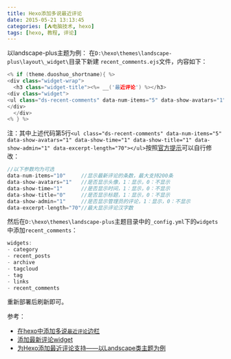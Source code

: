 ```yaml
---
title: Hexo添加多说最近评论
date: 2015-05-21 13:13:45
categories: [⛺电脑技术, hexo]
tags: [hexo, 教程, 评论]
---
```

以landscape-plus主题为例：
在`D:\hexo\themes\landscape-plus\layout\_widget\`目录下新建 `recent_comments.ejs`文件，内容如下：
``` cpp
<% if (theme.duoshuo_shortname){ %>
<div class="widget-wrap">
  <h3 class="widget-title"><%= __('最近评论') %></h3>
<div class="widget">
<ul class="ds-recent-comments" data-num-items="5" data-show-avatars="1" data-show-time="1" data-show-title="1" data-show-admin="1" data-excerpt-length="70"></ul>
</div>
  </div>
<% } %>
```
注：其中上述代码第5行`<ul class="ds-recent-comments" data-num-items="5" data-show-avatars="1" data-show-time="1" data-show-title="1" data-show-admin="1" data-excerpt-length="70"></ul>`按照[官方提示][1]可以自行修改：

``` cpp
//以下参数均为可选
data-num-items="10"     //显示最新评论的条数，最大支持200条
data-show-avatars="1"   //是否显示头像，1：显示，0：不显示
data-show-time="1"      //是否显示时间，1：显示，0：不显示
data-show-title="0"     //是否显示标题，1：显示，0：不显示
data-show-admin="1"     //是否显示管理员的评论，1：显示，0：不显示
data-excerpt-length="70"//最大显示评论汉字数
```
然后在`D:\hexo\themes\landscape-plus`主题目录中的`_config.yml`下的`widgets`中添加`recent_comments`：
``` c
widgets:
- category
- recent_posts
- archive
- tagcloud
- tag
- links
- recent_comments
```
重新部署后刷新即可。

参考：
 - [在hexo中添加多说`最近评论`边栏][2]
 - [添加最新评论widget][3]
 - [为Hexo添加最近评论支持——以Landscape类主题为例][4]


  [1]: http://dev.duoshuo.com/docs/4ff28d95552860f21f000010
  [2]: http://www.lichanglin.cn/%E5%9C%A8hexo%E4%B8%AD%E6%B7%BB%E5%8A%A0%E5%A4%9A%E8%AF%B4%60%E6%9C%80%E8%BF%91%E8%AF%84%E8%AE%BA%60%E8%BE%B9%E6%A0%8F/
  [3]: http://bubkoo.com/2013/12/16/hexo-issure/#%E6%B7%BB%E5%8A%A0%E6%9C%80%E6%96%B0%E8%AF%84%E8%AE%BAwidget
  [4]: http://chriszheng.science/2015/09/13/Hexo-add-recent-comment/